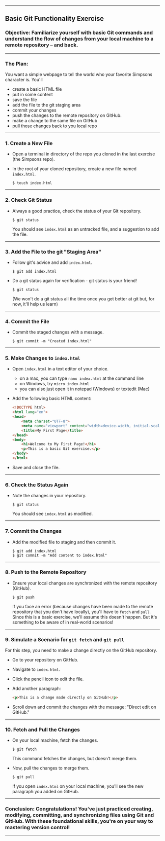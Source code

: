 
---

## **Basic Git Functionality Exercise**

### Objective: Familiarize yourself with basic Git commands and understand the flow of changes from your local machine to a remote repository – and back.

---

### **The Plan:**
You want a simple webpage to tell the world who your favorite Simpsons character is. You'll 

* create a basic HTML file
* put in some content 
* save the file
* add the file to the git staging area
* commit your changes
* push the changes to the remote repository on GitHub.
* make a change to the same file on GitHub
* pull those changes back to you local repo

---

### 1. Create a New File

- Open a terminal in directory of the repo you cloned in the last exercise (the Simpsons repo).
- In the root of your cloned repository, create a new file named `index.html`.

  ```
  $ touch index.html
  ```

---

### 2. Check Git Status

- Always a good practice, check the status of your Git repository.

  ```
  $ git status
  ```

  You should see `index.html` as an untracked file, and a suggestion to add the file.

---

### 3. Add the File to the git "Staging Area"

- Follow git's advice and add `index.html`.

  ```
  $ git add index.html
  ```
- Do a git status again for verification - git status is your friend!

  ```
  $ git status
  ```
  (We won't do a git status all the time once you get better at git but, for now, it'll help us learn)
---

### 4. Commit the File

- Commit the staged changes with a message.

  ```
  $ git commit -m "Created index.html"
  ```

---

### 5. Make Changes to `index.html`

- Open `index.html` in a text editor of your choice.
  * on a mac, you can type `nano index.html` at the command line
  * on Windows, try `micro index.html`
  * you can also just open it in notepad (Windows) or textedit (Mac)
- Add the following basic HTML content:

  ```html
  <!DOCTYPE html>
  <html lang="en">
  <head>
      <meta charset="UTF-8">
      <meta name="viewport" content="width=device-width, initial-scale=1.0">
      <title>My First Page</title>
  </head>
  <body>
      <h1>Welcome to My First Page!</h1>
      <p>This is a basic Git exercise.</p>
  </body>
  </html>
  ```

- Save and close the file.

---

### 6. Check the Status Again

- Note the changes in your repository.

  ```
  $ git status
  ```

  You should see `index.html` as modified.

---

### 7. Commit the Changes

- Add the modified file to staging and then commit it.

  ```
  $ git add index.html
  $ git commit -m "Add content to index.html"
  ```

---

### 8. Push to the Remote Repository

- Ensure your local changes are synchronized with the remote repository (GitHub).

  ```
  $ git push
  ```

  If you face an error (because changes have been made to the remote repository that you don't have locally), you'll have to `fetch` and `pull`. Since this is a basic exercise, we'll assume this doesn't happen. But it's something to be aware of in real-world scenarios!

---

### 9. Simulate a Scenario for `git fetch` and `git pull`

For this step, you need to make a change directly on the GitHub repository. 

- Go to your repository on GitHub.
- Navigate to `index.html`.
- Click the pencil icon to edit the file.
- Add another paragraph:

  ```html
  <p>This is a change made directly on GitHub!</p>
  ```

- Scroll down and commit the changes with the message: "Direct edit on GitHub."

---

### 10. Fetch and Pull the Changes

- On your local machine, fetch the changes.

  ```
  $ git fetch
  ```

  This command fetches the changes, but doesn't merge them.

- Now, pull the changes to merge them.

  ```
  $ git pull
  ```

  If you open `index.html` on your local machine, you'll see the new paragraph you added on GitHub.

---

### Conclusion: Congratulations! You've just practiced creating, modifying, committing, and synchronizing files using Git and GitHub. With these foundational skills, you're on your way to mastering version control!

---
